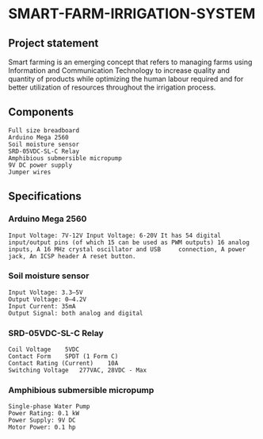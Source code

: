 # SMART-FARM-IRRIGATION-SYSTEM

## Project statement
Smart farming is an emerging concept that refers to managing farms using Information and Communication Technology to increase quality and quantity of products while optimizing the human labour required and for better utilization of resources throughout the irrigation process.
  
  ## Components
    Full size breadboard
    Arduino Mega 2560
    Soil moisture sensor
    SRD-05VDC-SL-C Relay
    Amphibious submersible micropump
    9V DC power supply
    Jumper wires
    
 ## Specifications
   ### Arduino Mega 2560
    Input Voltage: 7V-12V Input Voltage: 6-20V It has 54 digital input/output pins (of which 15 can be used as PWM outputs) 16 analog inputs, A 16 MHz crystal oscillator and USB     connection, A power jack, An ICSP header A reset button.
   
   ### Soil moisture sensor
    Input Voltage: 3.3–5V
    Output Voltage: 0–4.2V
    Input Current: 35mA
    Output Signal: both analog and digital
   
   ### SRD-05VDC-SL-C Relay
    Coil Voltage	5VDC
    Contact Form	SPDT (1 Form C)
    Contact Rating (Current)	10A
    Switching Voltage	277VAC, 28VDC - Max

   
   ### Amphibious submersible micropump
    Single-phase Water Pump
    Power Rating: 0.1 kW
    Power Supply: 9V DC
    Motor Power: 0.1 hp
   
   
   

